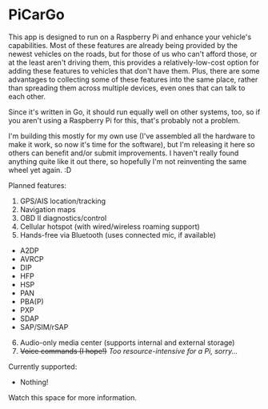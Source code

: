 PiCarGo
=======

This app is designed to run on a Raspberry Pi and enhance your vehicle's
capabilities. Most of these features are already being provided by the newest
vehicles on the roads, but for those of us who can't afford those, or at the
least aren't driving them, this provides a relatively-low-cost option for adding
these features to vehicles that don't have them. Plus, there are some advantages
to collecting some of these features into the same place, rather than spreading
them across multiple devices, even ones that can talk to each other.

Since it's written in Go, it should run equally well on other systems, too, so
if you aren't using a Raspberry Pi for this, that's probably not a problem.

I'm building this mostly for my own use (I've assembled all the hardware to make
it work, so now it's time for the software), but I'm releasing it here so others
can benefit and/or submit improvements. I haven't really found anything quite
like it out there, so hopefully I'm not reinventing the same wheel yet again. :D

Planned features:
1.  GPS/AIS location/tracking
2.  Navigation maps
3.  OBD II diagnostics/control
4.  Cellular hotspot (with wired/wireless roaming support)
5.  Hands-free via Bluetooth (uses connected mic, if available)
  - A2DP
  - AVRCP
  - DIP
  - HFP
  - HSP
  - PAN
  - PBA(P)
  - PXP
  - SDAP
  - SAP/SIM/rSAP
6.  Audio-only media center (supports internal and external storage)
7.  ~~Voice commands (I hope!)~~ _Too resource-intensive for a Pi, sorry..._ 

Currently supported:
- Nothing!

Watch this space for more information.

